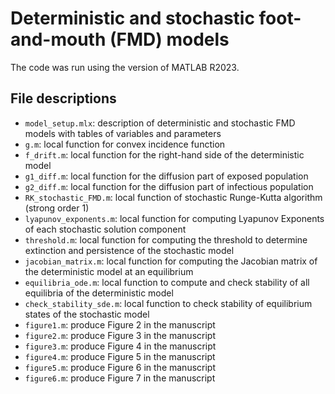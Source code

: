 # Deterministic and stochastic foot-and-mouth (FMD) models

The code was run using the version of MATLAB R2023.

## File descriptions

* `model_setup.mlx`: description of deterministic and stochastic FMD models with tables of variables and parameters
* `g.m`: local function for convex incidence function
* `f_drift.m`: local function for the right-hand side of the deterministic model
* `g1_diff.m`: local function for the diffusion part of exposed population
* `g2_diff.m`: local function for the diffusion part of infectious population
* `RK_stochastic_FMD.m`: local function of stochastic Runge-Kutta algorithm (strong order 1)
* `lyapunov_exponents.m`: local function for computing Lyapunov Exponents of each stochastic solution component
* `threshold.m`: local function for computing the threshold to determine extinction and persistence of the stochastic model
* `jacobian_matrix.m`: local function for computing the Jacobian matrix of the deterministic model at an equilibrium
* `equilibria_ode.m`: local function to compute and check stability of all equilibria of the deterministic model
* `check_stability_sde.m`: local function to check stability of equilibrium states of the stochastic model
* `figure1.m`: produce Figure 2 in the manuscript
* `figure2.m`: produce Figure 3 in the manuscript
* `figure3.m`: produce Figure 4 in the manuscript
* `figure4.m`: produce Figure 5 in the manuscript
* `figure5.m`: produce Figure 6 in the manuscript
* `figure6.m`: produce Figure 7 in the manuscript 
